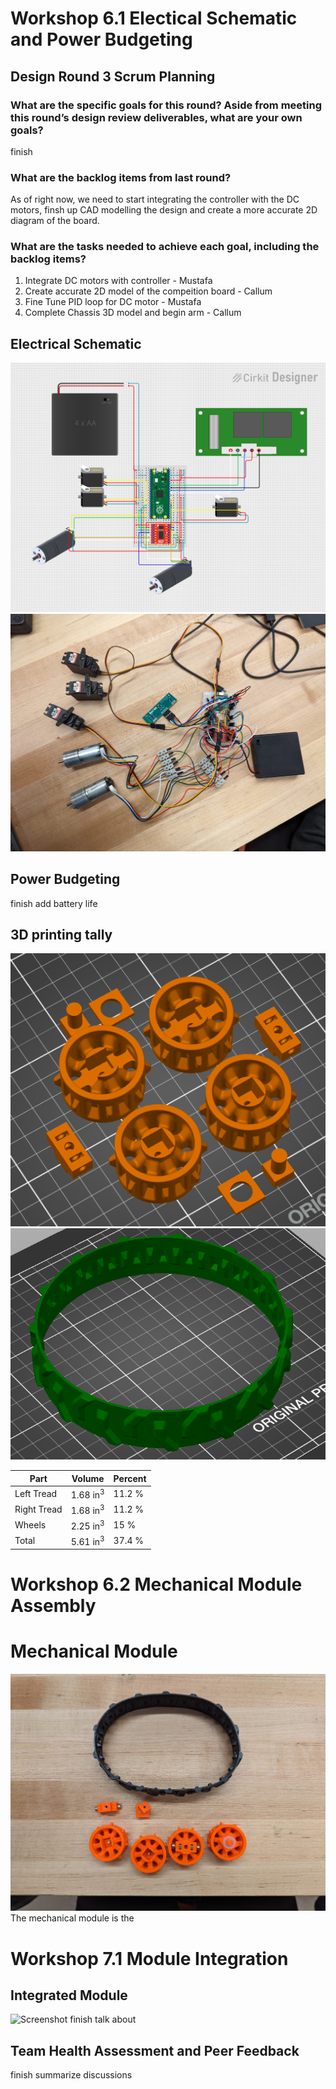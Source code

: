 # Workshop 6.1 Electical Schematic and Power Budgeting

## Design Round 3 Scrum Planning

### What are the specific goals for this round? Aside from meeting this round’s design review deliverables, what are your own goals?
finish

### What are the backlog items from last round?
As of right now, we need to start integrating the controller with the DC motors, finsh up CAD modelling the design and create a more accurate 2D diagram of the board.

### What are the tasks needed to achieve each goal, including the backlog items?
1. Integrate DC motors with controller - Mustafa
2. Create accurate 2D model of the compeition board - Callum
3. Fine Tune PID loop for DC motor - Mustafa
4. Complete Chassis 3D model and begin arm - Callum

## Electrical Schematic
![Screenshot](Electrical_Schematic.png)
![Screenshot](photo_elec_subsystem.jpg)

## Power Budgeting
finish
add battery life

## 3D printing tally
![Screenshot](3D/wheelPrint.png)
![Screenshot](3D/treads.png)

| Part | Volume | Percent |
|-----------------|-----------------|---------|
| Left Tread | 1.68 in<sup>3</sup>  | 11.2 % |
| Right Tread | 1.68 in<sup>3</sup> | 11.2 % |
| Wheels | 2.25 in<sup>3</sup>| 15 %|
| Total | 5.61 in<sup>3</sup>| 37.4 %|

# Workshop 6.2 Mechanical Module Assembly

# Mechanical Module
![Screenshot](mechanical.jpg)
The mechanical module is the 

# Workshop 7.1 Module Integration

## Integrated Module
![Screenshot](integration.jpg)
finish
talk about

## Team Health Assessment and Peer Feedback
finish
summarize discussions


